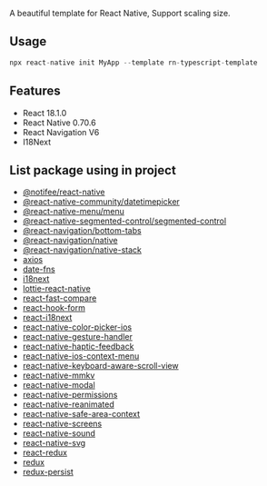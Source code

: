 A beautiful template for React Native, Support scaling size.

## Usage

```js
npx react-native init MyApp --template rn-typescript-template
```

## Features

- React 18.1.0</br>
- React Native 0.70.6</br>
- React Navigation V6</br>
- I18Next</br>

## List package using in project

- [@notifee/react-native](https://github.com/invertase/notifee)
- [@react-native-community/datetimepicker](https://github.com/react-native-datetimepicker/datetimepicker)
- [@react-native-menu/menu](https://github.com/react-native-menu/menu)
- [@react-native-segmented-control/segmented-control](https://github.com/react-native-segmented-control/segmented-control)
- [@react-navigation/bottom-tabs](https://github.com/react-navigation/react-navigation)
- [@react-navigation/native](https://github.com/react-navigation/react-navigation)
- [@react-navigation/native-stack](https://github.com/react-navigation/react-navigation)
- [axios](https://github.com/axios/axios)
- [date-fns](https://github.com/date-fns/date-fns)
- [i18next](https://github.com/i18next/i18next)
- [lottie-react-native](https://github.com/lottie-react-native/lottie-react-native)
- [react-fast-compare](https://github.com/FormidableLabs/react-fast-compare)
- [react-hook-form](https://github.com/react-hook-form/react-hook-form)
- [react-i18next](https://react.i18next.com/)
- [react-native-color-picker-ios](https://github.com/Naturalclar/react-native-color-picker-ios#readme)
- [react-native-gesture-handler](https://github.com/software-mansion/react-native-gesture-handler#readme)
- [react-native-haptic-feedback](https://github.com/junina-de/react-native-haptic-feedback)
- [react-native-ios-context-menu](https://github.com/dominicstop/react-native-ios-context-menu#readme)
- [react-native-keyboard-aware-scroll-view](https://github.com/APSL/react-native-keyboard-aware-scroll-view#readme)
- [react-native-mmkv](https://github.com/mrousavy/react-native-mmkv#readme)
- [react-native-modal](https://github.com/react-native-modal/react-native-modal)
- [react-native-permissions](https://github.com/zoontek/react-native-permissions#readme)
- [react-native-reanimated](https://github.com/software-mansion/react-native-reanimated#readme)
- [react-native-safe-area-context](https://github.com/th3rdwave/react-native-safe-area-context#readme)
- [react-native-screens](https://github.com/software-mansion/react-native-screens#readme)
- [react-native-sound](https://github.com/zmxv/react-native-sound#readme)
- [react-native-svg](https://github.com/software-mansion/react-native-svg)
- [react-redux](https://github.com/reduxjs/react-redux)
- [redux](https://github.com/reduxjs/redux)
- [redux-persist](https://github.com/rt2zz/redux-persist#readme)
